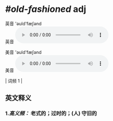 # ***\#old-fashioned*** adj
英音 'əuld'fæʃənd  
英音
<audio src="./media/old-fashioned-B.aac" controls="controls"></audio>

美音 'əuld'fæʃənd  
美音
<audio src="./media/old-fashioned.aac" controls="controls"></audio>



| 词频 1 |  

英文释义
---
### 1.*高义频：* **老式的；过时的；(人) 守旧的**  


